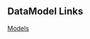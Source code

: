 ## DataModel Links
[Models](https://excalidraw.com/#json=6WUb8OJDW3HQl6ptSwllT,jOuw97utCKcvrewXhJDmCw)
